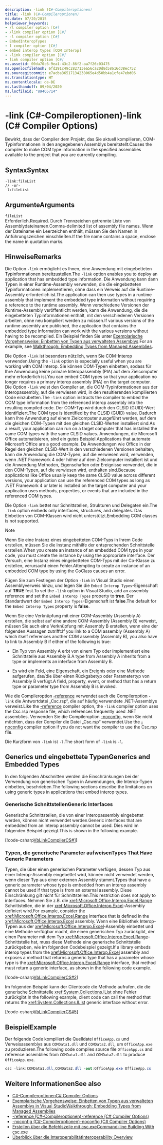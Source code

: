 ```yaml
---
description: -link (C#-Compileroptionen)
title: -link (C#-Compileroptionen)
ms.date: 07/20/2015
helpviewer_keywords:
- /l compiler option [C#]
- /link compiler option [C#]
- -l compiler option [C#]
- EmbedInteropTypes
- l compiler option [C#]
- embed interop types [COM Interop]
- -link compiler option [C#]
- link compiler option [C#]
ms.assetid: 00da70c6-9ea1-43c2-86f2-aa7f26c03475
ms.openlocfilehash: 6fd291c49c282713ea56ca20d8d58616d38ec752
ms.sourcegitcommit: e7acba36517134238065e4d50bb4a1cfe47ebd06
ms.translationtype: HT
ms.contentlocale: de-DE
ms.lasthandoff: 09/04/2020
ms.locfileid: "89465714"
---
```

# <a name="-link-c-compiler-options"></a><span data-ttu-id="96510-103">-link (C#-Compileroptionen)</span><span class="sxs-lookup"><span data-stu-id="96510-103">-link (C# Compiler Options)</span></span>
<span data-ttu-id="96510-104">Bewirkt, dass der Compiler dem Projekt, das Sie aktuell kompilieren, COM-Typinformationen in den angegebenen Assemblys bereitstellt.</span><span class="sxs-lookup"><span data-stu-id="96510-104">Causes the compiler to make COM type information in the specified assemblies available to the project that you are currently compiling.</span></span>

## <a name="syntax"></a><span data-ttu-id="96510-105">Syntax</span><span class="sxs-lookup"><span data-stu-id="96510-105">Syntax</span></span>

```console
-link:fileList
// -or-
-l:fileList
```

## <a name="arguments"></a><span data-ttu-id="96510-106">Argumente</span><span class="sxs-lookup"><span data-stu-id="96510-106">Arguments</span></span>
 `fileList`  
 <span data-ttu-id="96510-107">Erforderlich.</span><span class="sxs-lookup"><span data-stu-id="96510-107">Required.</span></span> <span data-ttu-id="96510-108">Durch Trennzeichen getrennte Liste von Assemblydateinamen.</span><span class="sxs-lookup"><span data-stu-id="96510-108">Comma-delimited list of assembly file names.</span></span> <span data-ttu-id="96510-109">Wenn der Dateiname ein Leerzeichen enthält, müssen Sie den Namen in Anführungszeichen einschließen.</span><span class="sxs-lookup"><span data-stu-id="96510-109">If the file name contains a space, enclose the name in quotation marks.</span></span>

## <a name="remarks"></a><span data-ttu-id="96510-110">Hinweise</span><span class="sxs-lookup"><span data-stu-id="96510-110">Remarks</span></span>
 <span data-ttu-id="96510-111">Die Option `-link` ermöglicht es Ihnen, eine Anwendung mit eingebetteten Typinformationen bereitzustellen.</span><span class="sxs-lookup"><span data-stu-id="96510-111">The `-link` option enables you to deploy an application that has embedded type information.</span></span> <span data-ttu-id="96510-112">Die Anwendung kann dann Typen in einer Runtime-Assembly verwenden, die die eingebetteten Typinformationen implementieren, ohne dass ein Verweis auf die Runtime-Assembly erforderlich ist.</span><span class="sxs-lookup"><span data-stu-id="96510-112">The application can then use types in a runtime assembly that implement the embedded type information without requiring a reference to the runtime assembly.</span></span> <span data-ttu-id="96510-113">Wenn verschiedene Versionen der Runtime-Assembly veröffentlicht werden, kann die Anwendung, die die eingebetteten Typinformationen enthält, mit den verschiedenen Versionen arbeiten, ohne neu kompiliert werden zu müssen.</span><span class="sxs-lookup"><span data-stu-id="96510-113">If various versions of the runtime assembly are published, the application that contains the embedded type information can work with the various versions without having to be recompiled.</span></span> <span data-ttu-id="96510-114">Ein Beispiel finden Sie unter [Exemplarische Vorgehensweise: Einbetten von Typen aus verwalteten Assemblys](../../../standard/assembly/embed-types-visual-studio.md).</span><span class="sxs-lookup"><span data-stu-id="96510-114">For an example, see [Walkthrough: Embedding Types from Managed Assemblies](../../../standard/assembly/embed-types-visual-studio.md).</span></span>

 <span data-ttu-id="96510-115">Die Option `-link` ist besonders nützlich, wenn Sie COM-Interop verwenden.</span><span class="sxs-lookup"><span data-stu-id="96510-115">Using the `-link` option is especially useful when you are working with COM interop.</span></span> <span data-ttu-id="96510-116">Sie können COM-Typen einbetten, sodass für Ihre Anwendung keine primäre Interopassembly (PIA) auf dem Zielcomputer mehr erforderlich ist.</span><span class="sxs-lookup"><span data-stu-id="96510-116">You can embed COM types so that your application no longer requires a primary interop assembly (PIA) on the target computer.</span></span> <span data-ttu-id="96510-117">Die Option `-link` weist den Compiler an, die COM-Typinformationen aus der Interopassembly, auf die verwiesen wird, in den resultierenden kompilierten Code einzubetten.</span><span class="sxs-lookup"><span data-stu-id="96510-117">The `-link` option instructs the compiler to embed the COM type information from the referenced interop assembly into the resulting compiled code.</span></span> <span data-ttu-id="96510-118">Der COM-Typ wird durch den CLSID (GUID)-Wert identifiziert.</span><span class="sxs-lookup"><span data-stu-id="96510-118">The COM type is identified by the CLSID (GUID) value.</span></span> <span data-ttu-id="96510-119">Dadurch kann Ihre Anwendung auf einem Zielcomputer ausgeführt werden, auf dem die gleichen COM-Typen mit den gleichen CLSID-Werten installiert sind.</span><span class="sxs-lookup"><span data-stu-id="96510-119">As a result, your application can run on a target computer that has installed the same COM types with the same CLSID values.</span></span> <span data-ttu-id="96510-120">Anwendungen, die Microsoft Office automatisieren, sind ein gutes Beispiel.</span><span class="sxs-lookup"><span data-stu-id="96510-120">Applications that automate Microsoft Office are a good example.</span></span> <span data-ttu-id="96510-121">Da Anwendungen wie Office in der Regel den gleichen CLSID-Wert in den verschiedenen Versionen behalten, kann die Anwendung die COM-Typen, auf die verwiesen wird, verwenden, wenn .NET Framework 4 oder höher auf dem Zielcomputer installiert ist und die Anwendung Methoden, Eigenschaften oder Ereignisse verwendet, die in den COM-Typen, auf die verwiesen wird, enthalten sind.</span><span class="sxs-lookup"><span data-stu-id="96510-121">Because applications like Office usually keep the same CLSID value across different versions, your application can use the referenced COM types as long as .NET Framework 4 or later is installed on the target computer and your application uses methods, properties, or events that are included in the referenced COM types.</span></span>

 <span data-ttu-id="96510-122">Die Option `-link` bettet nur Schnittstellen, Strukturen und Delegaten ein.</span><span class="sxs-lookup"><span data-stu-id="96510-122">The `-link` option embeds only interfaces, structures, and delegates.</span></span> <span data-ttu-id="96510-123">Das Einbetten von COM-Klassen wird nicht unterstützt.</span><span class="sxs-lookup"><span data-stu-id="96510-123">Embedding COM classes is not supported.</span></span>

> [!NOTE]
> <span data-ttu-id="96510-124">Wenn Sie eine Instanz eines eingebetteten COM-Typs in Ihrem Code erstellen, müssen Sie die Instanz mithilfe der entsprechenden Schnittstelle erstellen.</span><span class="sxs-lookup"><span data-stu-id="96510-124">When you create an instance of an embedded COM type in your code, you must create the instance by using the appropriate interface.</span></span> <span data-ttu-id="96510-125">Der Versuch, eine Instanz eines eingebetteten COM-Typs mit der Co-Klasse zu erstellen, verursacht einen Fehler.</span><span class="sxs-lookup"><span data-stu-id="96510-125">Attempting to create an instance of an embedded COM type by using the CoClass causes an error.</span></span>

 <span data-ttu-id="96510-126">Fügen Sie zum Festlegen der Option `-link` in Visual Studio einen Assemblyverweis hinzu, und legen Sie die `Embed Interop Types`-Eigenschaft auf **TRUE** fest.</span><span class="sxs-lookup"><span data-stu-id="96510-126">To set the `-link` option in Visual Studio, add an assembly reference and set the `Embed Interop Types` property to **true**.</span></span> <span data-ttu-id="96510-127">Der Standardwert der `Embed Interop Types`-Eigenschaft ist **false**.</span><span class="sxs-lookup"><span data-stu-id="96510-127">The default for the `Embed Interop Types` property is **false**.</span></span>

 <span data-ttu-id="96510-128">Wenn Sie eine Verknüpfung mit einer COM-Assembly (Assembly A) erstellen, die selbst auf eine andere COM-Assembly (Assembly B) verweist, müssen Sie auch eine Verknüpfung mit Assembly B erstellen, wenn eine der folgenden Aussagen zutrifft:</span><span class="sxs-lookup"><span data-stu-id="96510-128">If you link to a COM assembly (Assembly A) which itself references another COM assembly (Assembly B), you also have to link to Assembly B if either of the following is true:</span></span>

- <span data-ttu-id="96510-129">Ein Typ von Assembly A erbt von einem Typ oder implementiert eine Schnittstelle aus Assembly B.</span><span class="sxs-lookup"><span data-stu-id="96510-129">A type from Assembly A inherits from a type or implements an interface from Assembly B.</span></span>

- <span data-ttu-id="96510-130">Es wird ein Feld, eine Eigenschaft, ein Ereignis oder eine Methode aufgerufen, das/die über einen Rückgabetyp oder Parametertyp von Assembly B verfügt.</span><span class="sxs-lookup"><span data-stu-id="96510-130">A field, property, event, or method that has a return type or parameter type from Assembly B is invoked.</span></span>

 <span data-ttu-id="96510-131">Wie die Compileroption [-reference](./reference-compiler-option.md) verwendet auch die Compileroption `-link` die Antwortdatei „Csc.rsp“, die auf häufig verwendete .NET-Assemblys verweist.</span><span class="sxs-lookup"><span data-stu-id="96510-131">Like the [-reference](./reference-compiler-option.md) compiler option, the `-link` compiler option uses the Csc.rsp response file, which references frequently used .NET assemblies.</span></span> <span data-ttu-id="96510-132">Verwenden Sie die Compileroption [-noconfig](./noconfig-compiler-option.md), wenn Sie nicht möchten, dass der Compiler die Datei „Csc.rsp“ verwendet.</span><span class="sxs-lookup"><span data-stu-id="96510-132">Use the [-noconfig](./noconfig-compiler-option.md) compiler option if you do not want the compiler to use the Csc.rsp file.</span></span>

 <span data-ttu-id="96510-133">Die Kurzform von `-link` ist `-l`.</span><span class="sxs-lookup"><span data-stu-id="96510-133">The short form of `-link` is `-l`.</span></span>

## <a name="generics-and-embedded-types"></a><span data-ttu-id="96510-134">Generics und eingebettete Typen</span><span class="sxs-lookup"><span data-stu-id="96510-134">Generics and Embedded Types</span></span>
 <span data-ttu-id="96510-135">In den folgenden Abschnitten werden die Einschränkungen bei der Verwendung von generischen Typen in Anwendungen, die Interop-Typen einbetten, beschrieben.</span><span class="sxs-lookup"><span data-stu-id="96510-135">The following sections describe the limitations on using generic types in applications that embed interop types.</span></span>

### <a name="generic-interfaces"></a><span data-ttu-id="96510-136">Generische Schnittstellen</span><span class="sxs-lookup"><span data-stu-id="96510-136">Generic Interfaces</span></span>
 <span data-ttu-id="96510-137">Generische Schnittstellen, die von einer Interopassembly eingebettet werden, können nicht verwendet werden.</span><span class="sxs-lookup"><span data-stu-id="96510-137">Generic interfaces that are embedded from an interop assembly cannot be used.</span></span> <span data-ttu-id="96510-138">Dies wird im folgenden Beispiel gezeigt.</span><span class="sxs-lookup"><span data-stu-id="96510-138">This is shown in the following example.</span></span>

 [!code-csharp[VbLinkCompilerCS#1](~/samples/snippets/csharp/VS_Snippets_VBCSharp/vblinkcompilercs/cs/program.cs#1)]

### <a name="types-that-have-generic-parameters"></a><span data-ttu-id="96510-139">Typen, die generische Parameter aufweisen</span><span class="sxs-lookup"><span data-stu-id="96510-139">Types That Have Generic Parameters</span></span>
 <span data-ttu-id="96510-140">Typen, die über einen generischen Parameter verfügen, dessen Typ aus einer Interop-Assembly eingebettet wird, können nicht verwendet werden, wenn dieser Typ aus einer externen Assembly stammt.</span><span class="sxs-lookup"><span data-stu-id="96510-140">Types that have a generic parameter whose type is embedded from an interop assembly cannot be used if that type is from an external assembly.</span></span> <span data-ttu-id="96510-141">Diese Einschränkung gilt nicht für Schnittstellen.</span><span class="sxs-lookup"><span data-stu-id="96510-141">This restriction does not apply to interfaces.</span></span> <span data-ttu-id="96510-142">Nehmen Sie z.B. die <xref:Microsoft.Office.Interop.Excel.Range> Schnittstellen, die in der <xref:Microsoft.Office.Interop.Excel>-Assembly definiert wird.</span><span class="sxs-lookup"><span data-stu-id="96510-142">For example, consider the <xref:Microsoft.Office.Interop.Excel.Range> interface that is defined in the <xref:Microsoft.Office.Interop.Excel> assembly.</span></span> <span data-ttu-id="96510-143">Wenn eine Bibliothek Interop-Typen aus der <xref:Microsoft.Office.Interop.Excel>-Assembly einbettet und eine Methode verfügbar macht, die einen generischen Typ zurückgibt, der einen Parameter mit dem Typ <xref:Microsoft.Office.Interop.Excel.Range>-Schnittstelle hat, muss diese Methode eine generische Schnittstelle zurückgeben, wie im folgenden Codebeispiel gezeigt.</span><span class="sxs-lookup"><span data-stu-id="96510-143">If a library embeds interop types from the <xref:Microsoft.Office.Interop.Excel> assembly and exposes a method that returns a generic type that has a parameter whose type is the <xref:Microsoft.Office.Interop.Excel.Range> interface, that method must return a generic interface, as shown in the following code example.</span></span>

[!code-csharp[VbLinkCompilerCS#2](~/samples/snippets/csharp/VS_Snippets_VBCSharp/vblinkcompilercs/cs/utility.cs)]

 <span data-ttu-id="96510-144">Im folgenden Beispiel kann der Clientcode die Methode aufrufen, die die generische Schnittstelle <xref:System.Collections.IList> ohne Fehler zurückgibt.</span><span class="sxs-lookup"><span data-stu-id="96510-144">In the following example, client code can call the method that returns the <xref:System.Collections.IList> generic interface without error.</span></span>

 [!code-csharp[VbLinkCompilerCS#5](~/samples/snippets/csharp/VS_Snippets_VBCSharp/vblinkcompilercs/cs/program.cs#5)]

## <a name="example"></a><span data-ttu-id="96510-145">Beispiel</span><span class="sxs-lookup"><span data-stu-id="96510-145">Example</span></span>
 <span data-ttu-id="96510-146">Der folgende Code kompiliert die Quelldatei `OfficeApp.cs` und Verweisassemblys aus `COMData1.dll` und `COMData2.dll`, um `OfficeApp.exe` zu produzieren.</span><span class="sxs-lookup"><span data-stu-id="96510-146">The following code compiles source file `OfficeApp.cs` and reference assemblies from `COMData1.dll` and `COMData2.dll` to produce `OfficeApp.exe`.</span></span>

```csharp
csc -link:COMData1.dll,COMData2.dll -out:OfficeApp.exe OfficeApp.cs
```

## <a name="see-also"></a><span data-ttu-id="96510-147">Weitere Informationen</span><span class="sxs-lookup"><span data-stu-id="96510-147">See also</span></span>

- [<span data-ttu-id="96510-148">C#-Compileroptionen</span><span class="sxs-lookup"><span data-stu-id="96510-148">C# Compiler Options</span></span>](./index.md)
- [<span data-ttu-id="96510-149">Exemplarische Vorgehensweise: Einbetten von Typen aus verwalteten Assemblys in Visual Studio</span><span class="sxs-lookup"><span data-stu-id="96510-149">Walkthrough: Embedding Types from Managed Assemblies</span></span>](../../../standard/assembly/embed-types-visual-studio.md)
- [<span data-ttu-id="96510-150">-reference (C#-Compileroptionen)</span><span class="sxs-lookup"><span data-stu-id="96510-150">-reference (C# Compiler Options)</span></span>](./reference-compiler-option.md)
- [<span data-ttu-id="96510-151">-noconfig (C#-Compileroptionen)</span><span class="sxs-lookup"><span data-stu-id="96510-151">-noconfig (C# Compiler Options)</span></span>](./noconfig-compiler-option.md)
- [<span data-ttu-id="96510-152">Erstellen über die Befehlszeile mit csc.exe</span><span class="sxs-lookup"><span data-stu-id="96510-152">Command-line Building With csc.exe</span></span>](./command-line-building-with-csc-exe.md)
- [<span data-ttu-id="96510-153">Überblick über die Interoperabilität</span><span class="sxs-lookup"><span data-stu-id="96510-153">Interoperability Overview</span></span>](../../programming-guide/interop/interoperability-overview.md)
